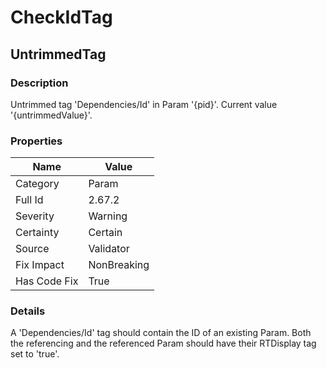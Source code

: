 ﻿---  
uid: Validator_2_67_2  
---

# CheckIdTag

## UntrimmedTag

### Description

Untrimmed tag 'Dependencies\/Id' in Param '{pid}'. Current value '{untrimmedValue}'.

### Properties

| Name         | Value       |
| ------------ | ----------- |
| Category     | Param       |
| Full Id      | 2.67.2      |
| Severity     | Warning     |
| Certainty    | Certain     |
| Source       | Validator   |
| Fix Impact   | NonBreaking |
| Has Code Fix | True        |

### Details

A 'Dependencies\/Id' tag should contain the ID of an existing Param. Both the referencing and the referenced Param should have their RTDisplay tag set to 'true'.
